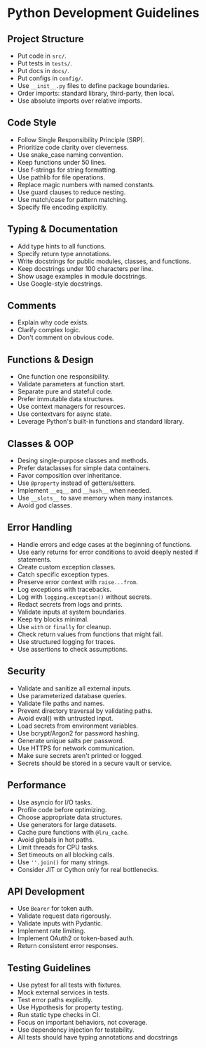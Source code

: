 # Python Development Guidelines

## Project Structure

- Put code in `src/`.
- Put tests in `tests/`.
- Put docs in `docs/`.
- Put configs in `config/`.
- Use `__init__.py` files to define package boundaries.
- Order imports: standard library, third-party, then local.
- Use absolute imports over relative imports.

## Code Style

- Follow Single Responsibility Principle (SRP).
- Prioritize code clarity over cleverness.
- Use snake_case naming convention.
- Keep functions under 50 lines.
- Use f-strings for string formatting.
- Use pathlib for file operations.
- Replace magic numbers with named constants.
- Use guard clauses to reduce nesting.
- Use match/case for pattern matching.
- Specify file encoding explicitly.

## Typing & Documentation

- Add type hints to all functions.
- Specify return type annotations.
- Write docstrings for public modules, classes, and functions.
- Keep docstrings under 100 characters per line.
- Show usage examples in module docstrings.
- Use Google-style docstrings.

## Comments

- Explain why code exists.
- Clarify complex logic.
- Don't comment on obvious code.

## Functions & Design

- One function one responsibility.
- Validate parameters at function start.
- Separate pure and stateful code.
- Prefer immutable data structures.
- Use context managers for resources.
- Use contextvars for async state.
- Leverage Python's built-in functions and standard library.

## Classes & OOP

- Desing single-purpose classes and methods.
- Prefer dataclasses for simple data containers.
- Favor composition over inheritance.
- Use `@property` instead of getters/setters.
- Implement `__eq__` and `__hash__` when needed.
- Use `__slots__` to save memory when many instances.
- Avoid god classes.

## Error Handling

- Handle errors and edge cases at the beginning of functions.
- Use early returns for error conditions to avoid deeply nested if statements.
- Create custom exception classes.
- Catch specific exception types.
- Preserve error context with `raise...from`.
- Log exceptions with tracebacks.
- Log with `logging.exception()` without secrets.
- Redact secrets from logs and prints.
- Validate inputs at system boundaries.
- Keep try blocks minimal.
- Use `with` or `finally` for cleanup.
- Check return values from functions that might fail.
- Use structured logging for traces.
- Use assertions to check assumptions.

## Security

- Validate and sanitize all external inputs.
- Use parameterized database queries.
- Validate file paths and names.
- Prevent directory traversal by validating paths.
- Avoid eval() with untrusted input.
- Load secrets from environment variables.
- Use bcrypt/Argon2 for password hashing.
- Generate unique salts per password.
- Use HTTPS for network communication.
- Make sure secrets aren't printed or logged.
- Secrets should be stored in a secure vault or service.

## Performance

- Use asyncio for I/O tasks.
- Profile code before optimizing.
- Choose appropriate data structures.
- Use generators for large datasets.
- Cache pure functions with `@lru_cache`.
- Avoid globals in hot paths.
- Limit threads for CPU tasks.
- Set timeouts on all blocking calls.
- Use `''.join()` for many strings.
- Consider JIT or Cython only for real bottlenecks.

## API Development

- Use `Bearer` for token auth.
- Validate request data rigorously.
- Validate inputs with Pydantic.
- Implement rate limiting.
- Implement OAuth2 or token-based auth.
- Return consistent error responses.

## Testing Guidelines

- Use pytest for all tests with fixtures.
- Mock external services in tests.
- Test error paths explicitly.
- Use Hypothesis for property testing.
- Run static type checks in CI.
- Focus on important behaviors, not coverage.
- Use dependency injection for testability.
- All tests should have typing annotations and docstrings